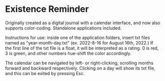 # Existence Reminder
 Originally created as a digital journal with a calendar interface, and now also supports color-coding.  Standalone applications included.
 
 Instructions for use: inside one of the application folders, insert txt files named as "year-month-day.txt" (ex. 2022-8-16 for August 16th, 2022.)  If the first line of the txt file is a float, it will be interpreted as a rating.  0 is red, 3 is green, and other numbers hue-shift the color accordingly.
 
 The calendar can be navigated by left- or right-clicking, scrolling months forward and backward respectively.  Clicking on a day will show its txt file, and this can be exited by pressing Esc.  
